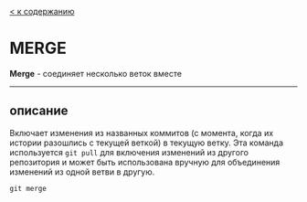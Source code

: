 [< к содержанию](README.md)


# MERGE
**Merge** - соединяет несколько веток вместе

---
## описание

Включает изменения из названных коммитов (с момента, когда их истории разошлись с текущей веткой) в текущую ветку. Эта команда используется `git pull` для включения изменений из другого репозитория и может быть использована вручную для объединения изменений из одной ветви в другую.
```
git merge
```